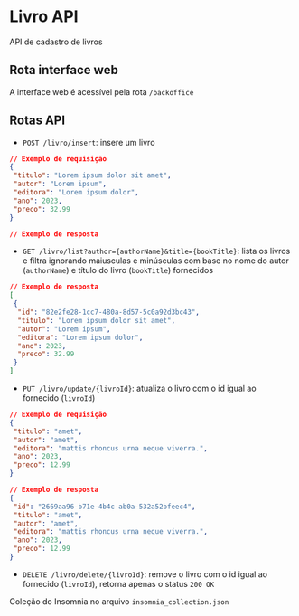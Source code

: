 # Livro API

API de cadastro de livros

## Rota interface web

A interface web é acessível pela rota `/backoffice`

## Rotas API

- `POST /livro/insert`: insere um livro

```json
// Exemplo de requisição
{
 "titulo": "Lorem ipsum dolor sit amet",
 "autor": "Lorem ipsum",
 "editora": "Lorem ipsum dolor",
 "ano": 2023,
 "preco": 32.99
}

// Exemplo de resposta
```

- `GET /livro/list?author={authorName}&title={bookTitle}`: lista os livros e filtra ignorando maiusculas e minúsculas com base no nome do autor (`authorName`) e título do livro (`bookTitle`) fornecidos

```json
// Exemplo de resposta
[
 {
  "id": "82e2fe28-1cc7-480a-8d57-5c0a92d3bc43",
  "titulo": "Lorem ipsum dolor sit amet",
  "autor": "Lorem ipsum",
  "editora": "Lorem ipsum dolor",
  "ano": 2023,
  "preco": 32.99
 }
]

```

- `PUT /livro/update/{livroId}`: atualiza o livro com o id igual ao fornecido (`livroId`)

```json
// Exemplo de requisição
{
 "titulo": "amet",
 "autor": "amet",
 "editora": "mattis rhoncus urna neque viverra.",
 "ano": 2023,
 "preco": 12.99
}

// Exemplo de resposta
{
 "id": "2669aa96-b71e-4b4c-ab0a-532a52bfeec4",
 "titulo": "amet",
 "autor": "amet",
 "editora": "mattis rhoncus urna neque viverra.",
 "ano": 2023,
 "preco": 12.99
}
```

- `DELETE /livro/delete/{livroId}`: remove o livro com o id igual ao fornecido (`livroId`), retorna apenas o status `200 OK`

Coleção do Insomnia no arquivo `insomnia_collection.json`
